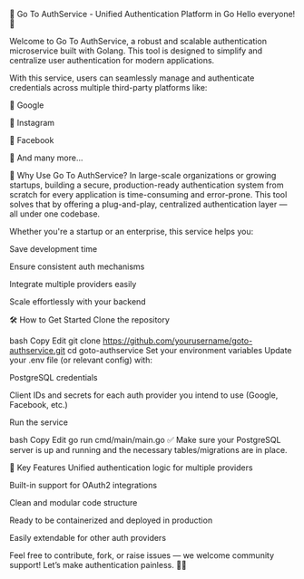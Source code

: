 🚀 Go To AuthService - Unified Authentication Platform in Go
Hello everyone! 👋

Welcome to Go To AuthService, a robust and scalable authentication microservice built with Golang. This tool is designed to simplify and centralize user authentication for modern applications.

With this service, users can seamlessly manage and authenticate credentials across multiple third-party platforms like:

🔐 Google

📸 Instagram

👤 Facebook

🔗 And many more...

🧩 Why Use Go To AuthService?
In large-scale organizations or growing startups, building a secure, production-ready authentication system from scratch for every application is time-consuming and error-prone. This tool solves that by offering a plug-and-play, centralized authentication layer — all under one codebase.

Whether you're a startup or an enterprise, this service helps you:

Save development time

Ensure consistent auth mechanisms

Integrate multiple providers easily

Scale effortlessly with your backend

🛠️ How to Get Started
Clone the repository

bash
Copy
Edit
git clone https://github.com/yourusername/goto-authservice.git
cd goto-authservice
Set your environment variables
Update your .env file (or relevant config) with:

PostgreSQL credentials

Client IDs and secrets for each auth provider you intend to use (Google, Facebook, etc.)

Run the service

bash
Copy
Edit
go run cmd/main/main.go
✅ Make sure your PostgreSQL server is up and running and the necessary tables/migrations are in place.

📌 Key Features
Unified authentication logic for multiple providers

Built-in support for OAuth2 integrations

Clean and modular code structure

Ready to be containerized and deployed in production

Easily extendable for other auth providers

Feel free to contribute, fork, or raise issues — we welcome community support!
Let’s make authentication painless. 🔐✨

